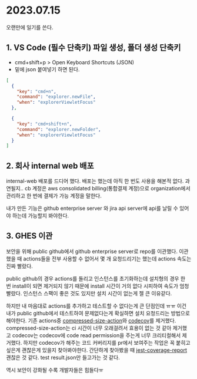 # 2023.07.15

오랜만에 일기를 쓴다.

## 1. VS Code (필수 단축키) 파일 생성, 폴더 생성 단축키

- cmd+shift+p > Open Keyboard Shortcuts (JSON)
- 밑에 json 붙여넣기 하면 된다.

```json
[
  {
    "key": "cmd+n",
    "command": "explorer.newFile",
    "when": "explorerViewletFocus"
  },

  {
    "key": "cmd+shift+n",
    "command": "explorer.newFolder",
    "when": "explorerViewletFocus"
  }
]
```

## 2. 회사 internal web 배포

internal-web 배포를 드디어 했다. 배포는 했는데 아직 한 번도 사용을 해본적 없다. 과연될지.. cb 계정은 aws consolidated billing(통합결제 계정)으로 organization에서 관리하고 한 번에 결제가 가능 계정을 말한다.

내가 만든 기능은 github enterprise server 와 jira api server에 api를 날릴 수 있어야 하는데 가능할지 봐야한다.

## 3. GHES 이관

 보안을 위해 public github에서 github enterprise server로 repo를 이관했다. 이관했을 때 actions들을 전부 사용할 수 없어서 몇 개 요청드리기는 했는데 actions 속도는 진짜 빨랐다.

public github의 경우 actions를 돌리고 인스턴스를 초기화하는데 설치형의 경우 한 번 install이 되면 제거되지 않기 때문에 install 시간이 거의 없다 시피하여 속도가 엄청 빨랐다. 인스턴스 스팩이 좋은 것도 있지만 설치 시간이 없는게 젤 큰 이유같다.

하지만 내 마음대로 actions를 추가하고 테스트할 수 없다는게 큰 단점인데 ㅠㅠ 이건 내가 public github에서 테스트하여 문제없다는게 확실하면 설치 요청드리는 방법으로 해야한다.
기존 actions중 [compressed-size-action](https://github.com/preactjs/compressed-size-action)와 [codecov](https://github.com/codecov/codecov-action)를 제거했다. compressed-size-action는 ci 시간이 너무 오래걸려서 효용이 없는 것 같아 제거했고 codecov는 codecov에 code read permission을 주는게 너무 크리티컬해서 제거했다. 하지만 codecov가 해주는 코드 커버리지를 pr에서 보여주는 작업은 꼭 붙히고 싶은게 괜찮은게 있을지 찾아봐야한다. 간단하게 찾아봤을 때 [jest-coverage-report](https://github.com/marketplace/actions/jest-coverage-report) 괜찮은 것 같다. test result.json만 들고가는 것 같다.

역시 보안이 강화될 수록 개발자들은 힘들다ㅠ
